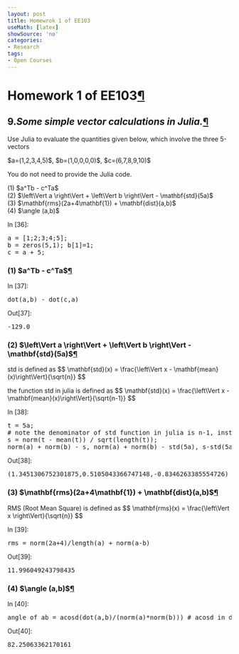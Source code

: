 ```yaml
---
layout: post
title: Homewrok 1 of EE103
useMath: [latex]
showSource: 'no'
categories:
- Research
tags:
- Open Courses
---
```


<div tabindex="-1" id="notebook" class="border-box-sizing">
    <div class="container" id="notebook-container">

<div class="cell border-box-sizing text_cell rendered">
<div class="prompt input_prompt">
</div>
<div class="inner_cell">
<div class="text_cell_render border-box-sizing rendered_html">
<h1 id="Homework-1-of-EE103">Homework 1 of EE103<a class="anchor-link" href="#Homework-1-of-EE103">&#182;</a></h1>
</div>
</div>
</div>
<div class="cell border-box-sizing text_cell rendered">
<div class="prompt input_prompt">
</div>
<div class="inner_cell">
<div class="text_cell_render border-box-sizing rendered_html">
<h2 id="9.Some-simple-vector-calculations-in-Julia.">9.<em>Some simple vector calculations in Julia.</em><a class="anchor-link" href="#9.Some-simple-vector-calculations-in-Julia.">&#182;</a></h2><p>Use Julia to evaluate the quantities given
below, which involve the three 5-vectors</p>
<p>$a=(1,2,3,4,5)$, $b=(1,0,0,0,0)$, $c=(6,7,8,9,10)$</p>
<p>You do not need to provide the Julia code.</p>
<p>(1) $a^Tb - c^Ta$<br>
(2) $\left\Vert a \right\Vert + \left\Vert b \right\Vert - \mathbf{std}(5a)$<br>
(3) $\mathbf{rms}(2a+4\mathbf{1}) + \mathbf{dist}(a,b)$<br>
(4) $\angle (a,b)$</p>

</div>
</div>
</div>
<div class="cell border-box-sizing code_cell rendered">
<div class="input">
<div class="prompt input_prompt">In&nbsp;[36]:</div>
<div class="inner_cell">
    <div class="input_area">
<div class=" highlight hl-julia"><pre><span class="n">a</span> <span class="o">=</span> <span class="p">[</span><span class="mi">1</span><span class="p">;</span><span class="mi">2</span><span class="p">;</span><span class="mi">3</span><span class="p">;</span><span class="mi">4</span><span class="p">;</span><span class="mi">5</span><span class="p">];</span>
<span class="n">b</span> <span class="o">=</span> <span class="n">zeros</span><span class="p">(</span><span class="mi">5</span><span class="p">,</span><span class="mi">1</span><span class="p">);</span> <span class="n">b</span><span class="p">[</span><span class="mi">1</span><span class="p">]</span><span class="o">=</span><span class="mi">1</span><span class="p">;</span>
<span class="n">c</span> <span class="o">=</span> <span class="n">a</span> <span class="o">+</span> <span class="mi">5</span><span class="p">;</span>
</pre></div>

</div>
</div>
</div>

</div>
<div class="cell border-box-sizing text_cell rendered">
<div class="prompt input_prompt">
</div>
<div class="inner_cell">
<div class="text_cell_render border-box-sizing rendered_html">
<h3 id="(1)-$a^Tb---c^Ta$">(1) $a^Tb - c^Ta$<a class="anchor-link" href="#(1)-$a^Tb---c^Ta$">&#182;</a></h3>
</div>
</div>
</div>
<div class="cell border-box-sizing code_cell rendered">
<div class="input">
<div class="prompt input_prompt">In&nbsp;[37]:</div>
<div class="inner_cell">
    <div class="input_area">
<div class=" highlight hl-julia"><pre><span class="n">dot</span><span class="p">(</span><span class="n">a</span><span class="p">,</span><span class="n">b</span><span class="p">)</span> <span class="o">-</span> <span class="n">dot</span><span class="p">(</span><span class="n">c</span><span class="p">,</span><span class="n">a</span><span class="p">)</span>
</pre></div>

</div>
</div>
</div>

<div class="output_wrapper">
<div class="output">


<div class="output_area"><div class="prompt output_prompt">Out[37]:</div>


<div class="output_text output_subarea output_execute_result">
<pre>-129.0</pre>
</div>

</div>

</div>
</div>

</div>
<div class="cell border-box-sizing text_cell rendered">
<div class="prompt input_prompt">
</div>
<div class="inner_cell">
<div class="text_cell_render border-box-sizing rendered_html">
<h3 id="(2)-$\left\Vert-a-\right\Vert-+-\left\Vert-b-\right\Vert---\mathbf{std}(5a)$">(2) $\left\Vert a \right\Vert + \left\Vert b \right\Vert - \mathbf{std}(5a)$<a class="anchor-link" href="#(2)-$\left\Vert-a-\right\Vert-+-\left\Vert-b-\right\Vert---\mathbf{std}(5a)$">&#182;</a></h3><p>std is defined as
$$
    \mathbf{std}(x) = \frac{\left\Vert x - \mathbf{mean}(x)\right\Vert}{\sqrt{n}}
$$</p>
<p>the function std in julia is defined as
$$
    \mathbf{std}(x) = \frac{\left\Vert x - \mathbf{mean}(x)\right\Vert}{\sqrt{n-1}}
$$</p>

</div>
</div>
</div>
<div class="cell border-box-sizing code_cell rendered">
<div class="input">
<div class="prompt input_prompt">In&nbsp;[38]:</div>
<div class="inner_cell">
    <div class="input_area">
<div class=" highlight hl-julia"><pre><span class="n">t</span> <span class="o">=</span> <span class="mi">5</span><span class="n">a</span><span class="p">;</span>
<span class="c"># note the denominator of std function in julia is n-1, instead of n</span>
<span class="n">s</span> <span class="o">=</span> <span class="n">norm</span><span class="p">(</span><span class="n">t</span> <span class="o">-</span> <span class="n">mean</span><span class="p">(</span><span class="n">t</span><span class="p">))</span> <span class="o">/</span> <span class="n">sqrt</span><span class="p">(</span><span class="n">length</span><span class="p">(</span><span class="n">t</span><span class="p">));</span> 
<span class="n">norm</span><span class="p">(</span><span class="n">a</span><span class="p">)</span> <span class="o">+</span> <span class="n">norm</span><span class="p">(</span><span class="n">b</span><span class="p">)</span> <span class="o">-</span> <span class="n">s</span><span class="p">,</span> <span class="n">norm</span><span class="p">(</span><span class="n">a</span><span class="p">)</span> <span class="o">+</span> <span class="n">norm</span><span class="p">(</span><span class="n">b</span><span class="p">)</span> <span class="o">-</span> <span class="n">std</span><span class="p">(</span><span class="mi">5</span><span class="n">a</span><span class="p">),</span> <span class="n">s</span><span class="o">-</span><span class="n">std</span><span class="p">(</span><span class="mi">5</span><span class="n">a</span><span class="p">)</span>
</pre></div>

</div>
</div>
</div>

<div class="output_wrapper">
<div class="output">


<div class="output_area"><div class="prompt output_prompt">Out[38]:</div>


<div class="output_text output_subarea output_execute_result">
<pre>(1.3451306752301875,0.5105043366747148,-0.8346263385554726)</pre>
</div>

</div>

</div>
</div>

</div>
<div class="cell border-box-sizing text_cell rendered">
<div class="prompt input_prompt">
</div>
<div class="inner_cell">
<div class="text_cell_render border-box-sizing rendered_html">
<h3 id="(3)-$\mathbf{rms}(2a+4\mathbf{1})-+-\mathbf{dist}(a,b)$">(3) $\mathbf{rms}(2a+4\mathbf{1}) + \mathbf{dist}(a,b)$<a class="anchor-link" href="#(3)-$\mathbf{rms}(2a+4\mathbf{1})-+-\mathbf{dist}(a,b)$">&#182;</a></h3><p>RMS (Root Mean Square) is defined as
$$
    \mathbf{rms}(x) = \frac{\left\Vert x \right\Vert}{\sqrt{n}}
$$</p>

</div>
</div>
</div>
<div class="cell border-box-sizing code_cell rendered">
<div class="input">
<div class="prompt input_prompt">In&nbsp;[39]:</div>
<div class="inner_cell">
    <div class="input_area">
<div class=" highlight hl-julia"><pre><span class="n">rms</span> <span class="o">=</span> <span class="n">norm</span><span class="p">(</span><span class="mi">2</span><span class="n">a</span><span class="o">+</span><span class="mi">4</span><span class="p">)</span><span class="o">/</span><span class="n">length</span><span class="p">(</span><span class="n">a</span><span class="p">)</span> <span class="o">+</span> <span class="n">norm</span><span class="p">(</span><span class="n">a</span><span class="o">-</span><span class="n">b</span><span class="p">)</span>
</pre></div>

</div>
</div>
</div>

<div class="output_wrapper">
<div class="output">


<div class="output_area"><div class="prompt output_prompt">Out[39]:</div>


<div class="output_text output_subarea output_execute_result">
<pre>11.996049243798435</pre>
</div>

</div>

</div>
</div>

</div>
<div class="cell border-box-sizing text_cell rendered">
<div class="prompt input_prompt">
</div>
<div class="inner_cell">
<div class="text_cell_render border-box-sizing rendered_html">
<h3 id="(4)-$\angle-(a,b)$">(4) $\angle (a,b)$<a class="anchor-link" href="#(4)-$\angle-(a,b)$">&#182;</a></h3>
</div>
</div>
</div>
<div class="cell border-box-sizing code_cell rendered">
<div class="input">
<div class="prompt input_prompt">In&nbsp;[40]:</div>
<div class="inner_cell">
    <div class="input_area">
<div class=" highlight hl-julia"><pre><span class="n">angle_of_ab</span> <span class="o">=</span> <span class="n">acosd</span><span class="p">(</span><span class="n">dot</span><span class="p">(</span><span class="n">a</span><span class="p">,</span><span class="n">b</span><span class="p">)</span><span class="o">/</span><span class="p">(</span><span class="n">norm</span><span class="p">(</span><span class="n">a</span><span class="p">)</span><span class="o">*</span><span class="n">norm</span><span class="p">(</span><span class="n">b</span><span class="p">)))</span> <span class="c"># acosd in degree, and acos in radian</span>
</pre></div>

</div>
</div>
</div>

<div class="output_wrapper">
<div class="output">


<div class="output_area"><div class="prompt output_prompt">Out[40]:</div>


<div class="output_text output_subarea output_execute_result">
<pre>82.25063362170161</pre>
</div>

</div>

</div>
</div>

</div>
    </div>
  </div>
